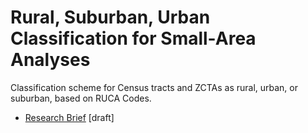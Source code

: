 # Rural, Suburban, Urban Classification for Small-Area Analyses

Classification scheme for Census tracts and ZCTAs as rural, urban, or suburban, based on RUCA Codes. 
* [Research Brief](https://docs.google.com/document/d/1wwNT77aKOz-v-l6sYpEuEqoAvrXFDqdZq4VYwXJnUMA/edit#heading=h.mbjsiz6n6jlo) [draft] 

